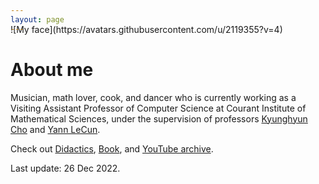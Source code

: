 ```yaml
---
layout: page
---
```


<span style="display:block; margin-top:-30px;">
![My face](https://avatars.githubusercontent.com/u/2119355?v=4)
</span>


# About me

Musician, math lover, cook, and dancer who is currently working as a Visiting Assistant Professor of Computer Science at Courant Institute of Mathematical Sciences, under the supervision of professors [Kyunghyun Cho](https://kyunghyuncho.me/) and [Yann LeCun](http://yann.lecun.com/).

Check out [Didactics](/didactics), [Book](/book), and [YouTube archive](/youtube).


<p class="last-edit">Last update: 26 Dec 2022.</p>
